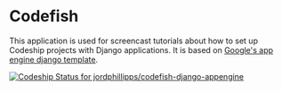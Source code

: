 Codefish
======================

This application is used for screencast tutorials about how to set up Codeship projects with Django applications. It is based on [Google's app engine django template](https://code.google.com/p/google-app-engine-samples/source/browse/trunk/django_example).

[ ![Codeship Status for jordphillipps/codefish-django-appengine](https://codeship.com/projects/b8f98cc0-ac93-0133-4a56-0a06bc138256/status?branch=master)](https://codeship.com/projects/131691)
